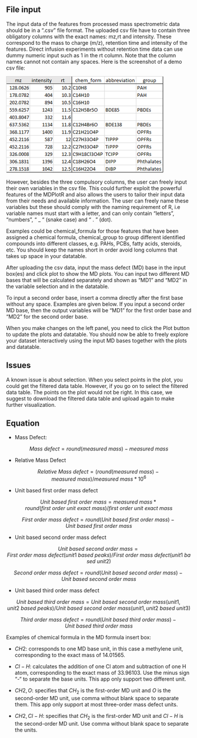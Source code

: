 ## File input

The input data of the features from processed mass spectrometric data should be in a “.csv” file format. The uploaded csv file have to contain three obligatory columns with the exact names: mz,rt and intensity. These correspond to the mass to charge (m/z), retention time and intensity of the features. Direct infusion experiments without retention time data can use dummy numeric input such as 1 in the rt column. Note that the column names cannot not contain any spaces. Here is the screenshot of a demo csv file:

![](www/csvdemo.png) 

However, besides the three compulsory columns, the user can freely input their own variables in the csv file. This could further exploit the powerful features of the MDPlotR and also allows the users to tailor their input data from their needs and available information. The user can freely name these variables but these should comply with the naming requirement of R, i.e variable names must start with a letter, and can only contain “letters”, “numbers”, “ _ “ (snake case) and “ . ” (dot). 

Examples could be chemical_formula for those features that have been assigned a chemical formula, chemical_group to group different identified compounds into different classes, e.g. PAHs, PCBs, fatty acids, steroids, etc. You should keep the names short in order avoid long columns that takes up space in your datatable.

After uploading the csv data, input the mass defect (MD) base in the input box(es) and click plot to show the MD plots. You can input two different MD bases that will be calculated separately and shown as “MD1” and “MD2” in the variable selection and in the datatable. 

To input a second order base, insert a comma directly after the first base without any space. Examples are given below. If you input a second order MD base, then the output variables will be “MD1” for the first order base and “MD2” for the second order base.

When you make changes on the left panel, you need to click the Plot button to update the plots and datatable. You should now be able to freely explore your dataset interactively using the input MD bases together with the plots and datatable.

## Issues

A known issue is about selection. When you select points in the plot, you could get the filtered data table. However, if you go on to select the filtered data table. The points on the plot would not be right. In this case, we suggest to download the filtered data table and upload again to make further visualization.

## Equation

- Mass Defect:

$$Mass\ defect = round(measured\ mass) - measured\ mass$$

- Relative Mass Defect

$$Relative\ Mass\ defect = (round(measured\ mass) - measured\ mass )/measured\ mass * 10^6$$

- Unit based first order mass defect

$$ Unit\ based\ first\ order\ mass = measured\ mass * round(first\ order\ unit\ exact\ mass)/first\ order\ unit\ exact\ mass $$

$$ First\ order\ mass\ defect = round(Unit\ based\ first\ order\ mass) - Unit\ based\ first\ order\ mass$$

- Unit based second order mass defect

$$ Unit\ based\ second\ order\ mass = First\ order\ mass\ defect (unit 1\ based\ peaks)/First\ order\ mass\ defect (unit 1\ based\ unit 2) $$

$$ Second\ order\ mass\ defect = round(Unit\ based\ second\ order\ mass) - Unit\ based\ second\ order\ mass $$

- Unit based third order mass defect

$$ Unit\ based\ third\ order\ mass = Unit\ based\ second\ order\ mass (unit 1, unit 2\ based\ peaks)/Unit\ based\ second\ order\ mass(unit 1, unit 2\ based\ unit3) $$

$$ Third\ order\ mass\ defect = round(Unit\ based\ third\ order\ mass) - Unit\ based\ third\ order\ mass$$

Examples of chemical formula in the MD formula insert box:

- $CH2$:  corresponds to one MD base unit, in this case a methylene unit, corresponding to the exact mass of 14.01565.

- $Cl-H$: calculates the addition of one Cl atom and subtraction of one H atom, corresponding to the exact mass of 33.96103. Use the minus sign “-“ to separate the base units. This app only support two different unit.

- $CH2,O$: specifies that $CH_2$ is the first-order MD unit and $O$ is the second-order MD unit, use comma without blank space to separate them. This app only support at most three-order mass defect units.

- $CH2,Cl-H$:  specifies that $CH_2$ is the first-order MD unit and $Cl-H$ is the second-order MD unit. Use comma without blank space to separate the units.

